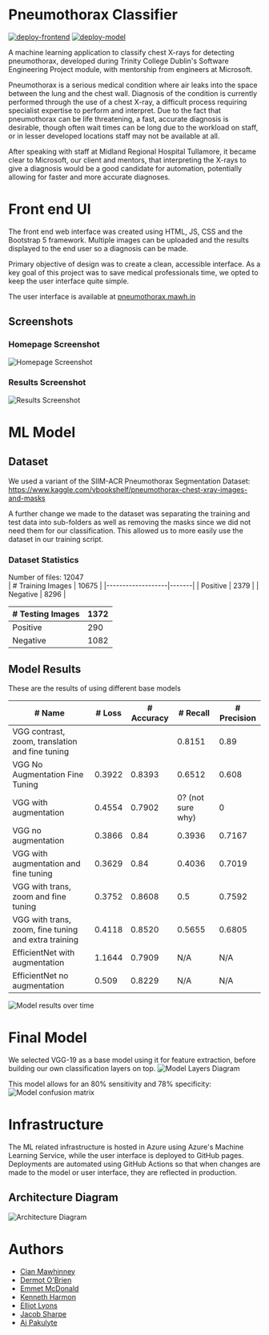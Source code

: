 # Pneumothorax Classifier
[![deploy-frontend](https://github.com/cianmawhinney/microsoft-pneumothorax-classifier/actions/workflows/deploy-frontend.yml/badge.svg)](https://github.com/cianmawhinney/microsoft-pneumothorax-classifier/actions/workflows/deploy-frontend.yml)
[![deploy-model](https://github.com/cianmawhinney/microsoft-pneumothorax-classifier/actions/workflows/deploy-model.yml/badge.svg)](https://github.com/cianmawhinney/microsoft-pneumothorax-classifier/actions/workflows/deploy-model.yml)

A machine learning application to classify chest X-rays for detecting pneumothorax, developed during Trinity College Dublin's Software Engineering Project module, with mentorship from engineers at Microsoft.


Pneumothorax is a serious medical condition where air leaks into the space between the lung and the chest wall. Diagnosis of the condition is currently performed through the use of a chest X-ray, a difficult process requiring specialist expertise to perform and interpret. Due to the fact that pneumothorax can be life threatening, a fast, accurate diagnosis is desirable, though often wait times can be long due to the workload on staff, or in lesser developed locations staff may not be available at all.


After speaking with staff at Midland Regional Hospital Tullamore, it became clear to Microsoft, our client and mentors, that interpreting the X-rays to give a diagnosis would be a good candidate for automation, potentially allowing for faster and more accurate diagnoses.


# Front end UI
The front end web interface was created using HTML, JS, CSS and the Bootstrap 5 framework.
Multiple images can be uploaded and the results displayed to the end user so a diagnosis can be made.

Primary objective of design was to create a clean, accessible interface. As a key goal of this project was to save medical professionals time, we opted to keep the user interface quite simple.

The user interface is available at [pneumothorax.mawh.in](https://pneumothorax.mawh.in/)

## Screenshots
### Homepage Screenshot
![Homepage Screenshot](docs/images/frontend-home.png)

### Results Screenshot
![Results Screenshot](docs/images/frontend-results.png)

# ML Model

## Dataset
We used a variant of the SIIM-ACR Pneumothorax Segmentation Dataset: https://www.kaggle.com/vbookshelf/pneumothorax-chest-xray-images-and-masks

A further change we made to the dataset was separating the training and test data into sub-folders as well as removing the masks since we did not need them for our classification. This allowed us to more easily use the dataset in our training script.

### Dataset Statistics
Number of files: 12047  
| # Training Images | 10675 |
|-------------------|-------|
| Positive          | 2379  |
| Negative          | 8296  |

| # Testing Images | 1372 |
|------------------|------|
| Positive         | 290  |
| Negative         | 1082 |

## Model Results
These are the results of using different base models

| # Name                                               | # Loss | # Accuracy | # Recall          | # Precision |
|------------------------------------------------------|--------|------------|-------------------|-------------|
| VGG contrast, zoom, translation and fine tuning      |        |            | 0.8151            | 0.89        |
| VGG No Augmentation Fine Tuning                      | 0.3922 | 0.8393     | 0.6512            | 0.608       |
| VGG with augmentation                                | 0.4554 | 0.7902     | 0? (not sure why) | 0           |
| VGG no augmentation                                  | 0.3866 | 0.84       | 0.3936            | 0.7167      |
| VGG with augmentation and fine tuning                | 0.3629 | 0.84       | 0.4036            | 0.7019      |
| VGG with trans, zoom and fine tuning                 | 0.3752 | 0.8608     | 0.5               | 0.7592      |
| VGG with trans, zoom, fine tuning and extra training | 0.4118 | 0.8520     | 0.5655            | 0.6805      |
| EfficientNet with augmentation                       | 1.1644 | 0.7909     | N/A               | N/A         |
| EfficientNet no augmentation                         | 0.509  | 0.8229     | N/A               | N/A         |

![Model results over time](docs/images/model-recall-graph.png)

# Final Model

We selected VGG-19 as a base model using it for feature extraction, before building our own classification layers on top.
![Model Layers Diagram](docs/images/model-diagram.drawio.png)

This model allows for an 80% sensitivity and 78% specificity:
![Model confusion matrix](docs/images/model-confusion-matrix.png)

# Infrastructure
The ML related infrastructure is hosted in Azure using Azure's Machine Learning Service, while the user interface is deployed to GitHub pages. Deployments are automated using GitHub Actions so that when changes are made to the model or user interface, they are reflected in production.

## Architecture Diagram
![Architecture Diagram](docs/images/Architecture%20Diagram.drawio.svg)

# Authors
 - [Cian Mawhinney](https://github.com/cianmawhinney)
 - [Dermot O'Brien](https://github.com/mangledbottles)
 - [Emmet McDonald](https://github.com/EmmetMcD)
 - [Kenneth Harmon](https://github.com/KennethHarmon)
 - [Elliot Lyons](https://github.com/elliot-lyons)
 - [Jacob Sharpe](https://github.com/j-wilsons)
 - [Aj Pakulyte](https://github.com/pakulyta)
